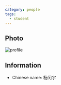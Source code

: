 ```yaml
---
category: people
tags:
  - student
---
```


## Photo

![profile](https://user-images.githubusercontent.com/116997215/198896716-9723f94c-6fa3-4805-ba5e-fde2645df647.jpg)

## Information

- Chinese name: 杨闰宇
